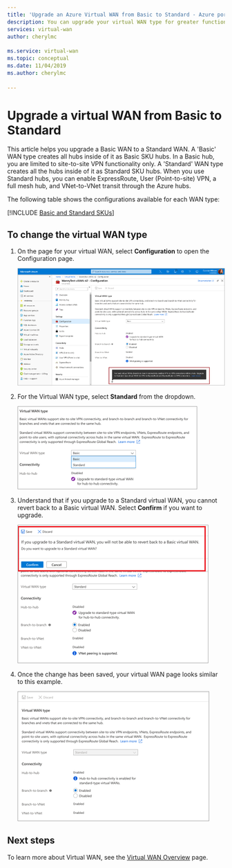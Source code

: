 ```yaml
---
title: 'Upgrade an Azure Virtual WAN from Basic to Standard - Azure portal | Microsoft Docs'
description: You can upgrade your virtual WAN type for greater functionality.
services: virtual-wan
author: cherylmc

ms.service: virtual-wan
ms.topic: conceptual
ms.date: 11/04/2019
ms.author: cherylmc

---
```


# Upgrade a virtual WAN from Basic to Standard

This article helps you upgrade a Basic WAN to a Standard WAN. A 'Basic' WAN type creates all hubs inside of it as Basic SKU hubs. In a Basic hub, you are limited to site-to-site VPN functionality only. A 'Standard' WAN type creates all the hubs inside of it as Standard SKU hubs. When you use Standard hubs, you can enable ExpressRoute, User (Point-to-site) VPN, a full mesh hub, and VNet-to-VNet transit through the Azure hubs.

The following table shows the configurations available for each WAN type:

[!INCLUDE [Basic and Standard SKUs](../../includes/virtual-wan-standard-basic-include.md)]

## To change the virtual WAN type

1. On the page for your virtual WAN, select **Configuration** to open the Configuration page.

   ![Virtual WAN diagram](./media/upgrade-virtual-wan/1.png)
2. For the Virtual WAN type, select **Standard** from the dropdown.

   ![Virtual WAN diagram](./media/upgrade-virtual-wan/2.png)
3. Understand that if you upgrade to a Standard virtual WAN, you cannot revert back to a Basic virtual WAN. Select **Confirm** if you want to upgrade.

   ![Virtual WAN diagram](./media/upgrade-virtual-wan/4.png)
4. Once the change has been saved, your virtual WAN page looks similar to this example.

   ![Virtual WAN diagram](./media/upgrade-virtual-wan/5.png)

## Next steps

To learn more about Virtual WAN, see the [Virtual WAN Overview](virtual-wan-about.md) page.
